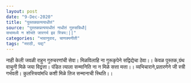 ```yaml
---
layout: post
date: "9-Dec-2020"
title: "पुस्तकप्रत्ययाधीतं"
source: "पुस्तकप्रत्ययाधीतं नाधीतं गुरुसन्निधौ|
सभामध्ये न शोभंते जारगर्भ इव स्त्रिय:||"
categories: "भावानुवाद, चाणक्यनीती"
tags: "मराठी, पद्य"
---
```


नाही केली जवळी राहुन गुरुचरणांची सेवा।
मिळविलाहि ना गुरूकृपेने सद्विद्येचा ठेवा।।
केवळ पुस्तक,ग्रंथ वाचुनी मिळे जया विद्वत्ता।
पंडित त्याला सन्मानिति ना न मिळे सत्ता मत्ता।।
व्यभिचाराने,प्रतारणेने जी स्त्री गर्भवती।
कुलस्त्रियांमधि कशी मिळे तिज सन्मानाची स्थिति।।
